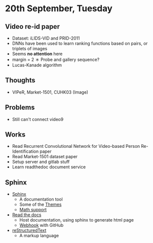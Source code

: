 # 20th September, Tuesday

## Video re-id paper
* Dataset: iLIDS-VID and PRID-2011
* DNNs have been used to learn ranking functions based on pairs, or triplets of images
* Seems **no attention** here
* margin = 2
＊ Probe and gallery sequence?
* Lucas-Kanade algorithm

## Thoughts
* VIPeR, Market-1501, CUHK03 (Image)

## Problems
* Still can't connect video9

## Works
* Read Recurrent Convolutional Network for Video-based Person Re-Identification paper
* Read Market-1501 dataset paper
* Setup server and gitlab stuff
* Learn readthedoc document service

## Sphinx
* [Sphinx](http://www.sphinx-doc.org/en/stable/)
	* A documentation tool
	* Some of the [Themes](http://www.writethedocs.org/guide/tools/sphinx-themes/)
	* [Math support](http://www.sphinx-doc.org/en/stable/ext/math.html)
* [Read the docs](https://readthedocs.org/)
	* Host documentation, using sphinx to generate html page
	* [Webhook](http://docs.readthedocs.io/en/latest/webhooks.html) with GitHub
* [reStructur](http://docutils.sourceforge.net/rst.html)[edText](http://sphinx-doc.org/rest.html)
	* A markup language